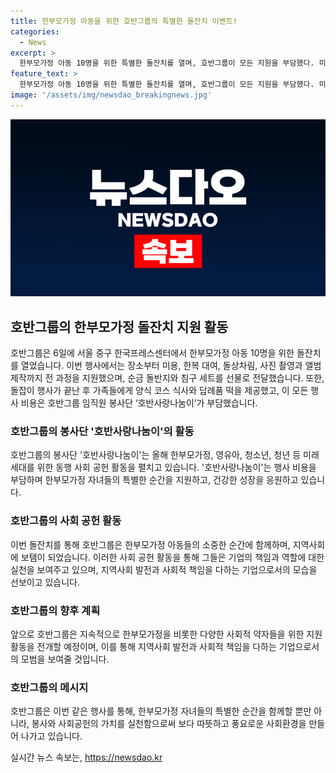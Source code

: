 ```yaml
---
title: 한부모가정 아동을 위한 호반그룹의 특별한 돌잔치 이벤트!
categories:
  - News
excerpt: >
  한부모가정 아동 10명을 위한 특별한 돌잔치를 열며, 호반그룹이 모든 지원을 부담했다. 미용, 한복 대여, 돌상차림, 사진 촬영, 앨범 제작, 순금 돌반지와 침구 세트 선물, 식사와 답례품까지 모든 것을 제공했으며, 행사 비용은 임직원 봉사단이 부담하고 있다. 김세준 호반그룹 동반성장실장은 한부모가정 자녀들이 건강하게 성장하는 데 작은 보탬이 되길 바란다고 전했다. 호반그룹의 미래세대를 위한 사회공헌활동에 관심이 쏠린다.
feature_text: >
  한부모가정 아동 10명을 위한 특별한 돌잔치를 열며, 호반그룹이 모든 지원을 부담했다. 미용, 한복 대여, 돌상차림, 사진 촬영, 앨범 제작, 순금 돌반지와 침구 세트 선물, 식사와 답례품까지 모든 것을 제공했으며, 행사 비용은 임직원 봉사단이 부담하고 있다. 김세준 호반그룹 동반성장실장은 한부모가정 자녀들이 건강하게 성장하는 데 작은 보탬이 되길 바란다고 전했다. 호반그룹의 미래세대를 위한 사회공헌활동에 관심이 쏠린다.
image: '/assets/img/newsdao_breakingnews.jpg'
---
```


<p><img src="/assets/img/newsdao_breakingnews.jpg" alt="bookingtag 속보" /></p>

<h2 data-ke-size="size26">호반그룹의 한부모가정 돌잔치 지원 활동</h2>

<p data-ke-size="size16">호반그룹은 6일에 서울 중구 한국프레스센터에서 한부모가정 아동 10명을 위한 돌잔치를 열었습니다. 이번 행사에서는 장소부터 미용, 한복 대여, 돌상차림, 사진 촬영과 앨범 제작까지 전 과정을 지원했으며, 순금 돌반지와 침구 세트를 선물로 전달했습니다. 또한, 돌잡이 행사가 끝난 후 가족들에게 양식 코스 식사와 답례품 떡을 제공했고, 이 모든 행사 비용은 호반그룹 임직원 봉사단 ‘호반사랑나눔이’가 부담했습니다.</p>

<h3>호반그룹의 봉사단 '호반사랑나눔이'의 활동</h3>

<p data-ke-size="size16">호반그룹의 봉사단 '호반사랑나눔이'는 올해 한부모가정, 영유아, 청소년, 청년 등 미래세대를 위한 동행 사회 공헌 활동을 펼치고 있습니다. '호반사랑나눔이'는 행사 비용을 부담하며 한부모가정 자녀들의 특별한 순간을 지원하고, 건강한 성장을 응원하고 있습니다.</p>

<h3>호반그룹의 사회 공헌 활동</h3>

<p data-ke-size="size16">이번 돌잔치를 통해 호반그룹은 한부모가정 아동들의 소중한 순간에 함께하며, 지역사회에 보탬이 되었습니다. 이러한 사회 공헌 활동을 통해 그들은 기업의 책임과 역할에 대한 실천을 보여주고 있으며, 지역사회 발전과 사회적 책임을 다하는 기업으로서의 모습을 선보이고 있습니다.</p>

<h3>호반그룹의 향후 계획</h3>

<p data-ke-size="size16">앞으로 호반그룹은 지속적으로 한부모가정을 비롯한 다양한 사회적 약자들을 위한 지원활동을 전개할 예정이며, 이를 통해 지역사회 발전과 사회적 책임을 다하는 기업으로서의 모범을 보여줄 것입니다.</p>

<h3>호반그룹의 메시지</h3>

<p data-ke-size="size16">호반그룹은 이번 같은 행사를 통해, 한부모가정 자녀들의 특별한 순간을 함께할 뿐만 아니라, 봉사와 사회공헌의 가치를 실천함으로써 보다 따뜻하고 풍요로운 사회환경을 만들어 나가고 있습니다.</p>
실시간 뉴스 속보는, <a href="https://newsdao.kr" rel="dofollow">https://newsdao.kr</a>


